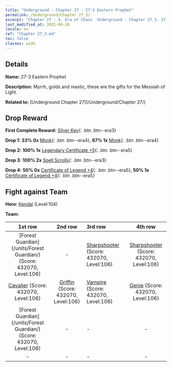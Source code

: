 ```yaml
---
title: "Underground - Chapter 27 - 27-3 Eastern Prophet"
permalink: /Underground/Chapter 27_3/
excerpt: "Chapter 27 - 3. Era of Chaos  Underground - Chapter 27_3. 27-3 Eastern Prophet"
last_modified_at: 2021-04-28
locale: en
ref: "Chapter 27_3.md"
toc: false
classes: wide
---
```


## Details

 **Name:** 27-3 Eastern Prophet

 **Description:** Myrrh, golds and mastic, these are the gifts for the Messiah of Light.

 **Related to:** [Underground Chapter 27](/Underground/Chapter 27/)

## Drop Reward

 **First Complete Reward:** [Silver Key](/Items/con_693/){: .btn .btn--era3}

 **Drop 1:** **33% 0x** [Monk](/Items/unt_194/){: .btn .btn--era4}, **67% 1x** [Monk](/Items/unt_194/){: .btn .btn--era4}

 **Drop 2:** **100% 1x** [Legendary Certificate +5](/Items/mat_102/){: .btn .btn--era5}

 **Drop 3:** **100% 2x** [Spell Scrolls](/Items/con_694/){: .btn .btn--era3}

 **Drop 4:** **50% 0x** [Certificate of Legend +4](/Items/mat_95/){: .btn .btn--era5}, **50% 1x** [Certificate of Legend +4](/Items/mat_95/){: .btn .btn--era5}


## Fight against Team
 **Hero:** [Kendal](/heroes/Kendal/) (Level:104)

 **Team:**


  | 1st row | 2nd row | 3rd row | 4th row |
  |:----:|:----:|:----|:----:|
  | [Forest Guardian](/units/Forest Guardian/) (Score: 432070, Level:106)  | - | [Sharpshooter](/units/Sharpshooter/) (Score: 432070, Level:106)  | [Sharpshooter](/units/Sharpshooter/) (Score: 432070, Level:106)  |
  | [Cavalier](/units/Cavalier/) (Score: 432070, Level:106)  | [Griffin](/units/Griffin/) (Score: 432070, Level:106)  | [Vampire](/units/Vampire/) (Score: 432070, Level:106)  | [Genie](/units/Genie/) (Score: 432070, Level:106)  |
  | [Forest Guardian](/units/Forest Guardian/) (Score: 432070, Level:106)  | - | - | - |
  | - | - | - | - |


